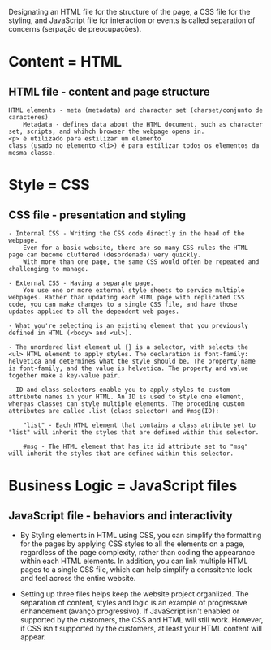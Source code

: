 Designating an HTML file for the structure of the page, a CSS file for the styling, and JavaScript file for interaction or events is called separation of concerns (serpação de preocupações).

# Content = HTML
## HTML file - content and page structure
    HTML elements - meta (metadata) and character set (charset/conjunto de caracteres)
        Metadata - defines data about the HTML document, such as character set, scripts, and whihch browser the webpage opens in.
    <p> é utilizado para estilizar um elemento
    class (usado no elemento <li>) é para estilizar todos os elementos da mesma classe.


# Style = CSS
## CSS file - presentation and styling 
    - Internal CSS - Writing the CSS code directly in the head of the webpage.
        Even for a basic website, there are so many CSS rules the HTML page can become cluttered (desordenada) very quickly.
        With more than one page, the same CSS would often be repeated and challenging to manage.

    - External CSS - Having a separate page.
        You use one or more external style sheets to service multiple webpages. Rather than updating each HTML page with replicated CSS code, you can make changes to a single CSS file, and have those updates applied to all the dependent web pages.

    - What you're selecting is an existing element that you previously defined in HTML (<body> and <ul>).

    - The unordered list element ul {} is a selector, with selects the <ul> HTML element to apply styles. The declaration is font-family: helvetica and determines what the style should be. The property name is font-family, and the value is helvetica. The property and value together make a key-value pair.

    - ID and class selectors enable you to apply styles to custom attribute names in your HTML. An ID is used to style one element, whereas classes can style multiple elements. The proceding custom attributes are called .list (class selector) and #msg(ID):

        "list" - Each HTML element that contains a class atribute set to "list" will inherit the styles that are defined within this selector.
        
        #msg - The HTML element that has its id attribute set to "msg" will inherit the styles that are defined within this selector.



# Business Logic = JavaScript files
## JavaScript file - behaviors and interactivity

- By Styling elements in HTML using CSS, you can simplify the formatting for the pages by applying CSS styles to all the elements on a page, regardless of the page complexity, rather than coding the appearance within each HTML elements. In addition, you can link multiple HTML pages to a single CSS file, which can help simplify a conssitente look and feel across the entire website.

- Setting up three files helps keep the website project organiized. The separation of content, styles and logic is an example of progressive enhancement (avanço progressivo). If JavaScript isn't enabled or supported by the customers, the CSS and HTML will still work. However, if CSS isn't supported by the customers, at least your HTML content will appear.

